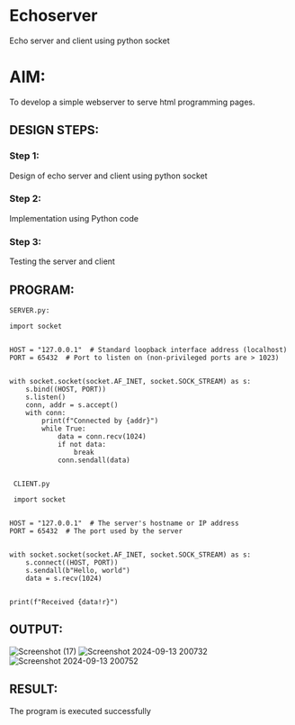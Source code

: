 # Echoserver
Echo server and client using python socket

# AIM:

To develop a simple webserver to serve html programming pages.

## DESIGN STEPS:

### Step 1:

Design of echo server and client using python socket

### Step 2:

Implementation using Python code

### Step 3:

Testing the server and client 

## PROGRAM:
```
SERVER.py:

import socket


HOST = "127.0.0.1"  # Standard loopback interface address (localhost)
PORT = 65432  # Port to listen on (non-privileged ports are > 1023)


with socket.socket(socket.AF_INET, socket.SOCK_STREAM) as s:
    s.bind((HOST, PORT))
    s.listen()
    conn, addr = s.accept()
    with conn:
        print(f"Connected by {addr}")
        while True:
            data = conn.recv(1024)
            if not data:
                break
            conn.sendall(data)
 
 
 CLIENT.py
 
 import socket


HOST = "127.0.0.1"  # The server's hostname or IP address
PORT = 65432  # The port used by the server


with socket.socket(socket.AF_INET, socket.SOCK_STREAM) as s:
    s.connect((HOST, PORT))
    s.sendall(b"Hello, world")
    data = s.recv(1024)


print(f"Received {data!r}")
```
## OUTPUT:
![Screenshot (17)](https://github.com/user-attachments/assets/3675d29c-44fc-4446-b77b-5cb47370ff11)
![Screenshot 2024-09-13 200732](https://github.com/user-attachments/assets/ea98d2bd-7d8c-40fb-85da-be18bf203c65)
![Screenshot 2024-09-13 200752](https://github.com/user-attachments/assets/211226c1-8ed8-48a6-a514-7fd7cc1114af)




## RESULT:
The program is executed successfully
